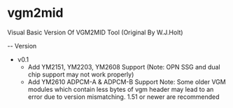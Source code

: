 # vgm2mid
Visual Basic Version Of VGM2MID Tool (Original By W.J.Holt)

-- Version
+ v0.1
    - Add YM2151, YM2203, YM2608 Support (Note: OPN SSG and dual chip support may not work properly)
    - Add YM2610 ADPCM-A & ADPCM-B Support
Note: Some older VGM modules which contain less bytes of vgm header may lead to an error due to version mismatching. 1.51 or newer are recommended
